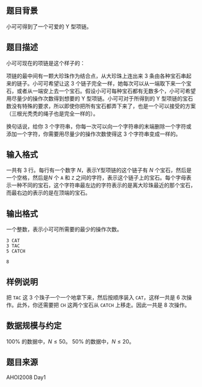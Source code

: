 ## 题目背景

小可可得到了一个可爱的 Y 型项链。

## 题目描述

小可可现在的项链是这个样子的：

项链的最中间有一颗大珍珠作为结合点，从大珍珠上连出来 $3$ 条由各种宝石串起来的链子。小可可希望让这 $3$ 个链子完全一样，她每次可以从一端取下来一个宝石，或者从一端安上去一个宝石。假设小可可每种宝石都有无数多个，小可可希望用尽量少的操作次数得到想要的 Y 型项链。小可可对于所得到的 Y 型项链的宝石数没有特殊的要求，所以即使你把所有宝石都弄下来了，也是一个可以接受的方案（三根光秃秃的绳子也是完全一样的）。

换句话说，给你 $3$ 个字符串，你每一次可以向一个字符串的末端删除一个字符或添加一个字符，你需要用尽量少的操作次数使得这 $3$ 个字符串变成一样的。

## 输入格式

一共有 $3$ 行。每行有一个数字 $N$，表示Y型项链的这个链子有 $N$ 个宝石，然后是一个空格，然后是$N$ 个 $\texttt{A}$ 和 $\texttt{Z}$ 之间的字符，表示这个链子上的宝石。每个字母表示一种不同的宝石，这个字符串最左边的字符表示的是离大珍珠最近的那个宝石，而最右边的表示的是在顶端的宝石。

## 输出格式

一个整数，表示小可可所需要的最少的操作次数。 

```input1
3 CAT
3 TAC
5 CATCH

```

```output1
8
```

## 样例说明

把 $\texttt{TAC}$ 这 $3$ 个珠子一个一个地拿下来，然后按顺序装入 $\texttt{CAT}$，这样一共是 $6$ 次操作。此外，你还需要把 $\texttt{CH}$ 这两个宝石从 $\texttt{CATCH}$ 上移走。因此一共是 $8$ 次操作。

## 数据规模与约定

$100\%$ 的数据中，$N\le 50$。
$50\%$ 的数据中，$N\le 20$。

## 题目来源
AHOI2008 Day1